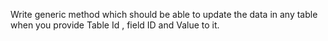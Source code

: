 Write  generic method  which should be able to update the data in any table when you provide Table Id , field ID and Value to it.

